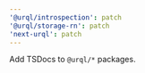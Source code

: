 ```yaml
---
'@urql/introspection': patch
'@urql/storage-rn': patch
'next-urql': patch
---
```


Add TSDocs to `@urql/*` packages.
